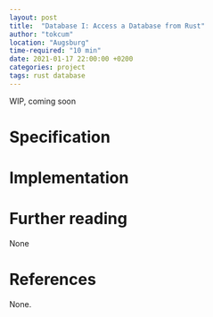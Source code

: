 ```yaml
---
layout: post
title:  "Database I: Access a Database from Rust"
author: "tokcum"
location: "Augsburg"
time-required: "10 min"
date: 2021-01-17 22:00:00 +0200
categories: project
tags: rust database
---
```


WIP, coming soon

# Specification

# Implementation

# Further reading

None
 
# References 

None.

[//]: # (Links)